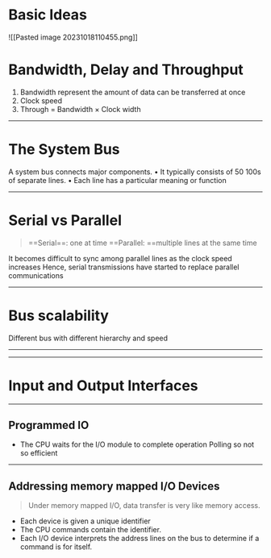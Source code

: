 
# Basic Ideas 
![[Pasted image 20231018110455.png]]

# Bandwidth, Delay and Throughput

1. Bandwidth represent the amount of data can be transferred at once 
2. Clock speed 
3. Through = Bandwidth $\times$ Clock width

---
# The System Bus

A system bus connects major components.
•
It typically consists of 50 100s of separate lines.
•
Each line has a particular meaning or function

---
# Serial vs Parallel 

>==Serial==: one at  time 
>==Parallel: ==multiple lines at the same time 


It becomes difficult to sync among parallel lines as the clock speed increases Hence, serial
transmissions have started to replace parallel communications

--- 
# Bus scalability 

Different bus with different hierarchy and speed

---
---

# Input and Output Interfaces 

---
## Programmed IO 

* The CPU waits for the I/O module to complete operation Polling so not so efficient

---
## Addressing memory mapped I/O Devices

>Under memory mapped I/O, data
transfer is very like memory access.

* Each device is given a unique identifier
* The CPU commands contain the
identifier.
* Each I/O device interprets the address
lines on the bus to determine if a
command is for itself.